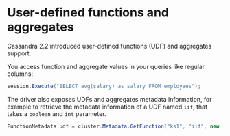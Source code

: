 # User-defined functions and aggregates

Cassandra 2.2 introduced user-defined functions (UDF) and aggregates support.

You access function and aggregate values in your queries like regular columns:

```csharp
session.Execute("SELECT avg(salary) as salary FROM employees");
```

The driver also exposes UDFs and aggregates metadata information, for example to retrieve the metadata information of
a UDF named `iif`, that takes a `boolean` and `int` parameter.

```csharp
FunctionMetadata udf = cluster.Metadata.GetFunction("ks1", "iif", new []{"boolean", "int"});
```